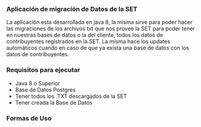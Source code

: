  ### Aplicación de migración de Datos de la SET
 
La aplicación esta desarrollada en java 8, la misma sirve para poder hacer las migraciones de los archivos txt que nos provee la SET para poder tener en nuestras bases de datos o la del cliente, todos los datos de contribuyentes registrados en la SET.
La misma hace los updates automáticos cuando en caso de que ya exista una base de datos con los datos de contribuyentes.

 ### Requisitos para ejecutar
 - Java 8 o Superior
 - Base de Datos Postgres
 - Tener todos los .TXT descargados de la SET
 - Tener creada la Base de Datos

 ### Formas de Uso


